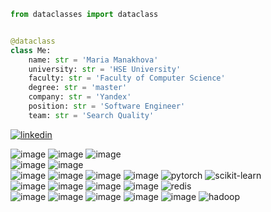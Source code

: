 ```python
from dataclasses import dataclass


@dataclass
class Me:
    name: str = 'Maria Manakhova'
    university: str = 'HSE University'
    faculty: str = 'Faculty of Computer Science'
    degree: str = 'master'
    company: str = 'Yandex'
    position: str = 'Software Engineer'
    team: str = 'Search Quality'
```

[![linkedin](https://img.shields.io/badge/linkedin-0068ca?style=for-the-badge&logo=linkedin&link=https://www.linkedin.com/in/mmanakhova)](https://www.linkedin.com/in/mmanakhova)
<br>

![image](https://img.shields.io/badge/Kotlin-B125EA?style=for-the-badge&logo=kotlin&logoColor=white)
![image](https://img.shields.io/badge/Java-red?style=for-the-badge&logo=java&logoColor=white)
![image](https://img.shields.io/badge/Spring-6DB33F?style=for-the-badge&logo=spring&logoColor=white)
<br>
![image](https://img.shields.io/badge/C%23-239120?style=for-the-badge&logo=csharp&logoColor=white)
![image](https://img.shields.io/badge/.NET-512BD4?style=for-the-badge&logo=dotnet&logoColor=white)
<br>
![image](https://img.shields.io/badge/Python-FFD43B?style=for-the-badge&logo=python&logoColor=blue)
![image](https://img.shields.io/badge/Flask-000000?style=for-the-badge&logo=flask&logoColor=white)
![image](https://img.shields.io/badge/Numpy-blue?style=for-the-badge&logo=numpy)
![image](https://img.shields.io/badge/Pandas-150658?style=for-the-badge&logo=pandas)
![pytorch](https://img.shields.io/badge/pytorch-white?style=for-the-badge&logo=pytorch)
![scikit-learn](https://img.shields.io/badge/scikit--learn-white?style=for-the-badge&logo=scikit-learn)
<br>
![image](https://img.shields.io/badge/PostgreSQL-316192?style=for-the-badge&logo=postgresql&logoColor=white)
![image](https://img.shields.io/badge/Microsoft%20SQL%20Server-CC2927?style=for-the-badge&logo=microsoft%20sql%20server&logoColor=white)
![image](https://img.shields.io/badge/Elastic_Search-005571?style=for-the-badge&logo=elasticsearch&logoColor=white)
![image](https://img.shields.io/badge/ClickHouse-black?style=for-the-badge&logo=clickhouse)
![redis](https://img.shields.io/badge/redis-white?style=for-the-badge&logo=redis)
<br>
![image](https://img.shields.io/badge/GraphQl-E10098?style=for-the-badge&logo=graphql&logoColor=white)
![image](https://img.shields.io/badge/Swagger-85EA2D?style=for-the-badge&logo=Swagger&logoColor=white)
![image](https://img.shields.io/badge/gradle-02303A?style=for-the-badge&logo=gradle&logoColor=white)
![image](https://img.shields.io/badge/Docker-2CA5E0?style=for-the-badge&logo=docker&logoColor=white)
![image](https://img.shields.io/badge/Apache_Spark-FFFFFF?style=for-the-badge&logo=apachespark&logoColor=#E35A16)
![hadoop](https://img.shields.io/badge/hadoop-white?style=for-the-badge&logo=apache-hadoop&logoColor=009cd3)

